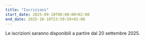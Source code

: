 ```yaml
---
title: "Iscrizioni"
start_date: 2025-09-10T00:00:00+02:00
end_date: 2025-10-10T23:59:59+02:00
---
```

Le iscrizioni saranno disponibili a partire dal 20 settembre 2025.